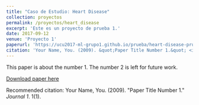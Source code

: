 ```yaml
---
title: "Caso de Estudio: Heart Disease"
collection: proyectos
permalink: /proyectos/heart_disease
excerpt: 'Este es un proyecto de prueba 1.'
date: 2017-09-12
venue: 'Proyecto 1'
paperurl: 'https://ucu2017-ml-grupo1.github.io/prueba/heart-disease-prueba.md'
citation: 'Your Name, You. (2009). &quot;Paper Title Number 1.&quot; <i>Journal 1</i>. 1(1).'
---
```

This paper is about the number 1. The number 2 is left for future work.

[Download paper here](http://academicpages.github.io/files/paper1.pdf)

Recommended citation: Your Name, You. (2009). "Paper Title Number 1." <i>Journal 1</i>. 1(1).
